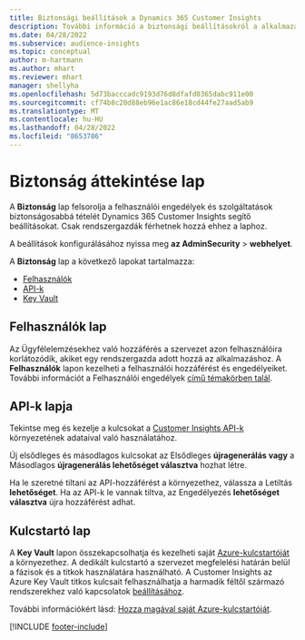 ```yaml
---
title: Biztonsági beállítások a Dynamics 365 Customer Insights
description: További információ a biztonsági beállításokról a alkalmazásban Dynamics 365 Customer Insights.
ms.date: 04/28/2022
ms.subservice: audience-insights
ms.topic: conceptual
author: m-hartmann
ms.author: mhart
ms.reviewer: mhart
manager: shellyha
ms.openlocfilehash: 5d73bacccadc9193d76d8dfafd0365dabc911e00
ms.sourcegitcommit: cf74b8c20d88eb96e1ac86e18cd44fe27aad5ab9
ms.translationtype: MT
ms.contentlocale: hu-HU
ms.lasthandoff: 04/28/2022
ms.locfileid: "8653786"
---
```

# <a name="security-overview-page"></a>Biztonság áttekintése lap

A **Biztonság** lap felsorolja a felhasználói engedélyek és szolgáltatások biztonságosabbá tételét Dynamics 365 Customer Insights segítő beállításokat. Csak rendszergazdák férhetnek hozzá ehhez a laphoz. 

A beállítások konfigurálásához nyissa meg **az AdminSecurity** > **webhelyet**.

A **Biztonság** lap a következő lapokat tartalmazza:
- [Felhasználók](#users-tab)
- [API-k](#apis-tab)
- [ Key Vault](#key-vault-tab)

## <a name="users-tab"></a>Felhasználók lap

Az Ügyfélelemzésekhez való hozzáférés a szervezet azon felhasználóira korlátozódik, akiket egy rendszergazda adott hozzá az alkalmazáshoz. A **Felhasználók** lapon kezelheti a felhasználói hozzáférést és engedélyeiket. További információt a Felhasználói engedélyek [című témakörben talál](permissions.md).

## <a name="apis-tab"></a>API-k lapja

Tekintse meg és kezelje a kulcsokat a [Customer Insights API-k](apis.md) környezetének adataival való használatához.

Új elsődleges és másodlagos kulcsokat az Elsődleges **újragenerálás vagy** a Másodlagos **újragenerálás lehetőséget választva** hozhat létre. 

Ha le szeretné tiltani az API-hozzáférést a környezethez, válassza a Letiltás **lehetőséget**. Ha az API-k le vannak tiltva, az Engedélyezés **lehetőséget választva** újra hozzáférést adhat.

## <a name="key-vault-tab"></a>Kulcstartó lap

A **Key Vault** lapon összekapcsolhatja és kezelheti saját [Azure-kulcstartóját](/azure/key-vault/general/basic-concepts) a környezethez.
A dedikált kulcstartó a szervezet megfelelési határán belül a fázisok és a titkok használatára használható. A Customer Insights az Azure Key Vault titkos kulcsait felhasználhatja a harmadik féltől származó rendszerekhez való kapcsolatok [beállításához](connections.md).

További információkért lásd: [Hozza magával saját Azure-kulcstartóját](use-azure-key-vault.md).


[!INCLUDE [footer-include](includes/footer-banner.md)]
